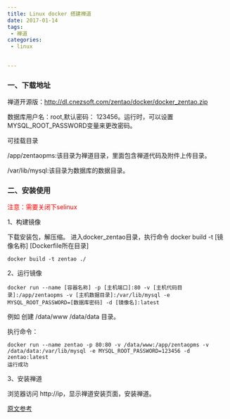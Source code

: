 ```yaml
---
title: Linux docker 搭建禅道
date: 2017-01-14
tags:
 - 禅道
categories:
 - linux

 
---
```


### 一、下载地址

禅道开源版：http://dl.cnezsoft.com/zentao/docker/docker_zentao.zip

数据库用户名：root,默认密码： 123456。运行时，可以设置 MYSQL_ROOT_PASSWORD变量来更改密码。

可挂载目录

/app/zentaopms:该目录为禅道目录，里面包含禅道代码及附件上传目录。

/var/lib/mysql:该目录为数据库的数据目录。

### 二、安装使用
<span style="color:red">注意：需要关闭下selinux </span>
<!--more-->
1、构建镜像

下载安装包，解压缩。 进入docker_zentao目录，执行命令 docker build -t [镜像名称] [Dockerfile所在目录]
```$xslt
docker build -t zentao ./
```
2、运行镜像
```$xslt
docker run --name [容器名称] -p [主机端口]:80 -v [主机代码目录]:/app/zentaopms -v [主机数据目录]:/var/lib/mysql -e MYSQL_ROOT_PASSWORD=[数据库密码] -d [镜像名]:latest
```
例如
创建 /data/www /data/data 目录。

执行命令：
```$xslt
docker run --name zentao -p 80:80 -v /data/www:/app/zentaopms -v /data/data:/var/lib/mysql -e MYSQL_ROOT_PASSWORD=123456 -d zentao:latest
运行成功
```

3、安装禅道

浏览器访问 http://ip，显示禅道安装页面，安装禅道。

[原文参考](https://www.zentao.net/download/80098.html)